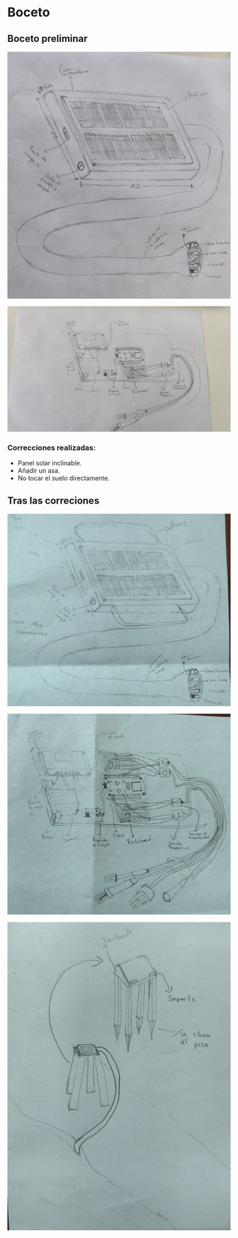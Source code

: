 # Boceto

## Boceto preliminar
![](https://github.com/GaelMilla/FdD_Equipo5/blob/main/FdD/Imagenes/Boceto/boceto1.1.jpeg)

![](https://github.com/GaelMilla/FdD_Equipo5/blob/main/FdD/Imagenes/Boceto/boceto1.2.jpeg)

### Correcciones realizadas:
- Panel solar inclinable.
- Añadir un asa.
- No tocar el suelo directamente.

## Tras las correciones
![](https://github.com/GaelMilla/FdD_Equipo5/blob/main/FdD/Imagenes/Boceto/new_boceto1.jpeg)

![](https://github.com/GaelMilla/FdD_Equipo5/blob/main/FdD/Imagenes/Boceto/new_boceto2.jpeg)

![](https://github.com/GaelMilla/FdD_Equipo5/blob/main/FdD/Imagenes/Boceto/new_boceto3.jpeg)
